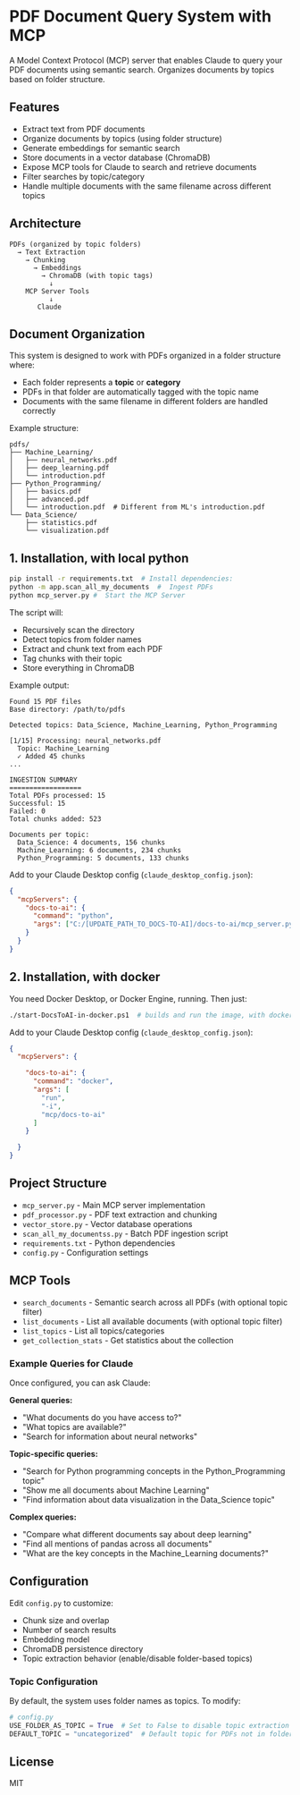 # PDF Document Query System with MCP

A Model Context Protocol (MCP) server that enables Claude to query your PDF documents using semantic search. Organizes documents by topics based on folder structure.

## Features

- Extract text from PDF documents
- Organize documents by topics (using folder structure)
- Generate embeddings for semantic search
- Store documents in a vector database (ChromaDB)
- Expose MCP tools for Claude to search and retrieve documents
- Filter searches by topic/category
- Handle multiple documents with the same filename across different topics

## Architecture

```
PDFs (organized by topic folders)
  → Text Extraction
    → Chunking
      → Embeddings
        → ChromaDB (with topic tags)
          ↓
    MCP Server Tools
          ↓
       Claude
```

## Document Organization

This system is designed to work with PDFs organized in a folder structure where:
- Each folder represents a **topic** or **category**
- PDFs in that folder are automatically tagged with the topic name
- Documents with the same filename in different folders are handled correctly

Example structure:
```
pdfs/
├── Machine_Learning/
│   ├── neural_networks.pdf
│   ├── deep_learning.pdf
│   └── introduction.pdf
├── Python_Programming/
│   ├── basics.pdf
│   ├── advanced.pdf
│   └── introduction.pdf  # Different from ML's introduction.pdf
└── Data_Science/
    ├── statistics.pdf
    └── visualization.pdf
```

## 1. Installation, with local python

```bash
pip install -r requirements.txt  # Install dependencies:
python -m app.scan_all_my_documents  #  Ingest PDFs
python mcp_server.py #  Start the MCP Server
```

The script will:
- Recursively scan the directory
- Detect topics from folder names
- Extract and chunk text from each PDF
- Tag chunks with their topic
- Store everything in ChromaDB

Example output:
```
Found 15 PDF files
Base directory: /path/to/pdfs

Detected topics: Data_Science, Machine_Learning, Python_Programming

[1/15] Processing: neural_networks.pdf
  Topic: Machine_Learning
  ✓ Added 45 chunks
...

INGESTION SUMMARY
==================
Total PDFs processed: 15
Successful: 15
Failed: 0
Total chunks added: 523

Documents per topic:
  Data_Science: 4 documents, 156 chunks
  Machine_Learning: 6 documents, 234 chunks
  Python_Programming: 5 documents, 133 chunks
```

Add to your Claude Desktop config (`claude_desktop_config.json`):

```json
{
  "mcpServers": {
    "docs-to-ai": {
      "command": "python",
      "args": ["C:/[UPDATE_PATH_TO_DOCS-TO-AI]/docs-to-ai/mcp_server.py"]
    }
  }
}
```


## 2. Installation, with docker
You need Docker Desktop, or Docker Engine, running. Then just:
```bash
./start-DocsToAI-in-docker.ps1  # builds and run the image, with docker-compose
```

Add to your Claude Desktop config (`claude_desktop_config.json`):

```json
{
  "mcpServers": {

    "docs-to-ai": {
      "command": "docker",
      "args": [
        "run",
        "-i",
        "mcp/docs-to-ai"
      ]
    }

  }
}
```

## Project Structure

- `mcp_server.py` - Main MCP server implementation
- `pdf_processor.py` - PDF text extraction and chunking
- `vector_store.py` - Vector database operations
- `scan_all_my_documentss.py` - Batch PDF ingestion script
- `requirements.txt` - Python dependencies
- `config.py` - Configuration settings

## MCP Tools

- `search_documents` - Semantic search across all PDFs (with optional topic filter)
- `list_documents` - List all available documents (with optional topic filter)
- `list_topics` - List all topics/categories
- `get_collection_stats` - Get statistics about the collection

### Example Queries for Claude

Once configured, you can ask Claude:

**General queries:**
- "What documents do you have access to?"
- "What topics are available?"
- "Search for information about neural networks"

**Topic-specific queries:**
- "Search for Python programming concepts in the Python_Programming topic"
- "Show me all documents about Machine Learning"
- "Find information about data visualization in the Data_Science topic"

**Complex queries:**
- "Compare what different documents say about deep learning"
- "Find all mentions of pandas across all documents"
- "What are the key concepts in the Machine_Learning documents?"

## Configuration

Edit `config.py` to customize:
- Chunk size and overlap
- Number of search results
- Embedding model
- ChromaDB persistence directory
- Topic extraction behavior (enable/disable folder-based topics)

### Topic Configuration

By default, the system uses folder names as topics. To modify:

```python
# config.py
USE_FOLDER_AS_TOPIC = True  # Set to False to disable topic extraction
DEFAULT_TOPIC = "uncategorized"  # Default topic for PDFs not in folders
```

## License

MIT
